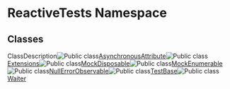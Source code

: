 # ReactiveTests Namespace

## Classes

ClassDescription![Public class](https://reactiveui.net/assets/img/Hh212009.pubclass(en-us,VS.103).gif "Public class")[AsynchronousAttribute](AsynchronousAttribute\AsynchronousAttribute.md)![Public class](https://reactiveui.net/assets/img/Hh212009.pubclass(en-us,VS.103).gif "Public class")[Extensions](Extensions\Extensions.md)![Public class](https://reactiveui.net/assets/img/Hh212009.pubclass(en-us,VS.103).gif "Public class")[MockDisposable](MockDisposable\MockDisposable.md)![Public class](https://reactiveui.net/assets/img/Hh212009.pubclass(en-us,VS.103).gif "Public class")[MockEnumerable<T>](MockEnumerable\MockEnumerable(T).md)![Public class](https://reactiveui.net/assets/img/Hh212009.pubclass(en-us,VS.103).gif "Public class")[NullErrorObservable<T>](NullErrorObservable\NullErrorObservable(T).md)![Public class](https://reactiveui.net/assets/img/Hh212009.pubclass(en-us,VS.103).gif "Public class")[TestBase](TestBase\TestBase.md)![Public class](https://reactiveui.net/assets/img/Hh212009.pubclass(en-us,VS.103).gif "Public class")[Waiter](Waiter\Waiter.md)

